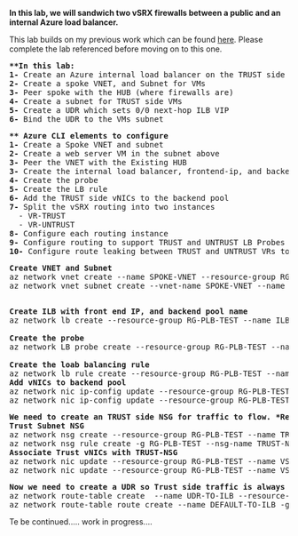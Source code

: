 
<b> In this lab, we will sandwich two vSRX firewalls between a public and an internal Azure load balancer.</b> 

This lab builds on my previous work which can be found <a href="https://github.com/ManCalAzure/AzureLabs/tree/master/vsrx_2_nva_active_active_with_public_load_balancer/README.md">here</a>.  Please complete the lab referenced before moving on to this one. <br /></p>
<pre lang= >
<b>**In this lab:</b>
<b>1-</b> Create an Azure internal load balancer on the TRUST side of the firewalls
<b>2-</b> Create a spoke VNET, and Subnet for VMs
<b>3-</b> Peer spoke with the HUB (where firewalls are) 
<b>4-</b> Create a subnet for TRUST side VMs
<b>5-</b> Create a UDR which sets 0/0 next-hop ILB VIP
<b>6-</b> Bind the UDR to the VMs subnet
</pre>
<pre lang= >
<b>** Azure CLI elements to configure</b>
<b>1-</b> Create a Spoke VNET and subnet
<b>2-</b> Create a web server VM in the subnet above
<b>3-</b> Peer the VNET with the Existing HUB
<b>3-</b> Create the internal load balancer, frontend-ip, and backend pool
<b>4-</b> Create the probe
<b>5-</b> Create the LB rule
<b>6-</b> Add the TRUST side vNICs to the backend pool
<b>7-</b> Split the vSRX routing into two instances
  - VR-TRUST
  - VR-UNTRUST
<b>8-</b> Configure each routing instance
<b>9-</b> Configure routing to support TRUST and UNTRUST LB Probes
<b>10-</b> Configure route leaking between TRUST and UNTRUST VRs to support transit
</pre>
<pre lang= >
<b>Create VNET and Subnet</b>
az network vnet create --name SPOKE-VNET --resource-group RG-PLB-TEST --location eastus --address-prefix 10.55.0.0/16
az network vnet subnet create --vnet-name SPOKE-VNET --name VM-SUB --resource-group RG-PLB-TEST --address-prefixes 10.55.0.0/24 --output table

</pre>

<pre lang= >
<b>Create ILB with front end IP, and backend pool name</b>
az network lb create --resource-group RG-PLB-TEST --name ILB-1 --frontend-ip-name ILB-1-FE --private-ip-address 10.0.1.254 --vnet-name HUB-VNET --subnet O-TRUST --backend-pool-name ILB-BEPOOL --sku Standard

<b>Create the probe</b>
az network LB probe create --resource-group RG-PLB-TEST --name ILB-PROBE1 --protocol tcp --port 22 --interval 30 --threshold 2 --lb-name ILB-1

<b>Create the loab balancing rule</b>
az network lb rule create --resource-group RG-PLB-TEST --name ILB-R1-HAPORTS --backend-pool-name ILB-BEPOOL --probe-name ILB-PROBE1 --protocol all --frontend-port 0 --backend-port 0 --lb-name ILB-1
<b>Add vNICs to backend pool</b>
az network nic ip-config update --resource-group RG-PLB-TEST --nic-name VSRX1-ge1 --name ipconfig1 --lb-address-pool ILB-BEPOOL --vnet-name HUB-VNET --subnet O-TRUST --lb-name ILB-1
az network nic ip-config update --resource-group RG-PLB-TEST --nic-name VSRX2-ge1 --name ipconfig1 --lb-address-pool ILB-BEPOOL --vnet-name HUB-VNET --subnet O-TRUST --lb-name ILB-1
</pre>
<pre lang= >
<b>We need to create an TRUST side NSG for traffic to flow. *Remember, utilizing Standard SKUs an NSG is required</b>
<b>Trust Subnet NSG</b>
az network nsg create --resource-group RG-PLB-TEST --name TRUST-NSG --location eastus
az network nsg rule create -g RG-PLB-TEST --nsg-name TRUST-NSG -n ALLOW-ALL --priority 200 --source-address-prefixes '*' --source-port-ranges '*' --destination-address-prefixes '*' --destination-port-ranges '*' --access Allow --protocol '*' --description "Allow All to Trust Subnet"
<b>Associate Trust vNICs with TRUST-NSG</b>
az network nic update --resource-group RG-PLB-TEST --name VSRX1-ge1 --network-security-group TRUST-NSG
az network nic update --resource-group RG-PLB-TEST --name VSRX2-ge1 --network-security-group TRUST-NSG
</pre>
<pre lang= >
<b>Now we need to create a UDR so Trust side traffic is always routed to the Azure internal LB</b>
az network route-table create  --name UDR-TO-ILB --resource-group RG-PLB-TEST -l eastus
az network route-table route create --name DEFAULT-TO-ILB -g RG-PLB-TEST --route-table-name UDR-TO-ILB --address-prefix 0.0.0.0/0 --next-hop-type VirtualAppliance --next-hop-ip-address 10.0.1.254
</pre>
Te be continued..... work in progress....
